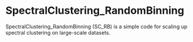 # SpectralClustering_RandomBinning
SpectralClustering_RandomBinning (SC_RB) is a simple code for scaling up spectral clustering on large-scale datasets.
